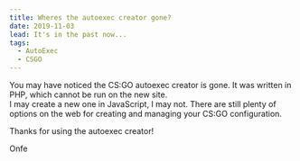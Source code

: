 ```yaml
---
title: Wheres the autoexec creator gone?
date: 2019-11-03
lead: It's in the past now...
tags:
  - AutoExec
  - CSGO
---
```

You may have noticed the CS:GO autoexec creator is gone. It was written in PHP,
which cannot be run on the new site.  
I may create a new one in JavaScript, I may not. There are still plenty of
options on the web for creating and managing your CS:GO configuration.

Thanks for using the autoexec creator!

Onfe
